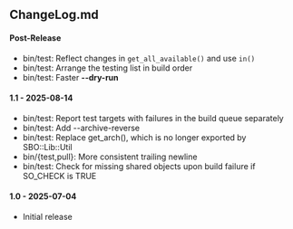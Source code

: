 ## ChangeLog.md

#### Post-Release
  * bin/test: Reflect changes in `get_all_available()` and use `in()`
  * bin/test: Arrange the testing list in build order
  * bin/test: Faster **\--dry-run**

#### 1.1 - 2025-08-14
  * bin/test: Report test targets with failures in the build queue separately
  * bin/test: Add --archive-reverse
  * bin/test: Replace get_arch(), which is no longer exported by SBO::Lib::Util
  * bin/{test,pull}: More consistent trailing newline
  * bin/test: Check for missing shared objects upon build failure if SO_CHECK is TRUE

#### 1.0 - 2025-07-04
  * Initial release
